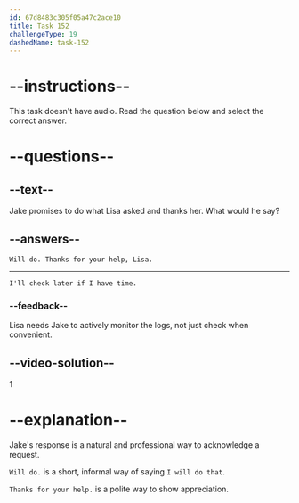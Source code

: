 ```yaml
---
id: 67d8483c305f05a47c2ace10
title: Task 152
challengeType: 19
dashedName: task-152
---
```


<!-- SPEAKING -->

# --instructions--

This task doesn't have audio. Read the question below and select the correct answer.

# --questions--

## --text--

Jake promises to do what Lisa asked and thanks her. What would he say?

## --answers--

`Will do. Thanks for your help, Lisa.`

---

`I'll check later if I have time.`

### --feedback--

Lisa needs Jake to actively monitor the logs, not just check when convenient.

## --video-solution--

1

# --explanation--

Jake's response is a natural and professional way to acknowledge a request.

`Will do.` is a short, informal way of saying `I will do that`.

`Thanks for your help.` is a polite way to show appreciation.
